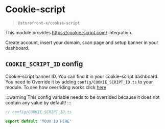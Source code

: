# Cookie-script

> `@storefront-x/cookie-script`

This module provides https://cookie-script.com/ integration.

Create account, insert your domain, scan page and setup banner in your dashboard.

## `COOKIE_SCRIPT_ID` config

Cookie-script banner ID. You can find it in your cookie-script dashboard. You need to Override it by adding `config/COOKIE_SCRIPT_ID.ts` to your module. To see how overriding works click [here](../guide/how-it-works.html#overriding)

:::warning
This config variable needs to be overrided because it does not contain any value by default!
:::

```ts
// config/COOKIE_SCRIPT_ID.ts

export default 'YOUR ID HERE'
```
